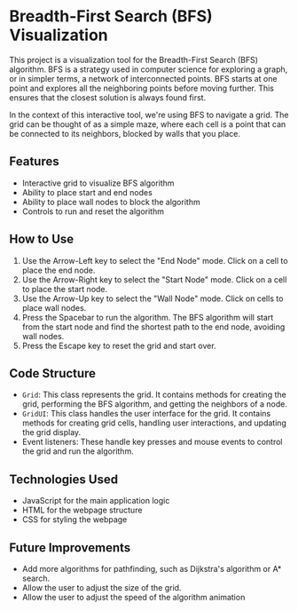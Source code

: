 # **Breadth-First Search (BFS) Visualization**

This project is a visualization tool for the Breadth-First Search (BFS) algorithm. BFS is a strategy used in computer science for exploring a graph, or in simpler terms, a network of interconnected points. BFS starts at one point and explores all the neighboring points before moving further. This ensures that the closest solution is always found first.

In the context of this interactive tool, we're using BFS to navigate a grid. The grid can be thought of as a simple maze, where each cell is a point that can be connected to its neighbors, blocked by walls that you place.

## **Features**

- Interactive grid to visualize BFS algorithm
- Ability to place start and end nodes
- Ability to place wall nodes to block the algorithm
- Controls to run and reset the algorithm

## **How to Use**

1. Use the Arrow-Left key to select the "End Node" mode. Click on a cell to place the end node.
2. Use the Arrow-Right key to select the "Start Node" mode. Click on a cell to place the start node.
3. Use the Arrow-Up key to select the "Wall Node" mode. Click on cells to place wall nodes.
4. Press the Spacebar to run the algorithm. The BFS algorithm will start from the start node and find the shortest path to the end node, avoiding wall nodes.
5. Press the Escape key to reset the grid and start over.

## **Code Structure**

- `Grid`: This class represents the grid. It contains methods for creating the grid, performing the BFS algorithm, and getting the neighbors of a node.
- `GridUI`: This class handles the user interface for the grid. It contains methods for creating grid cells, handling user interactions, and updating the grid display.
- Event listeners: These handle key presses and mouse events to control the grid and run the algorithm.

## **Technologies Used**

- JavaScript for the main application logic
- HTML for the webpage structure
- CSS for styling the webpage

## **Future Improvements**

- Add more algorithms for pathfinding, such as Dijkstra's algorithm or A* search.
- Allow the user to adjust the size of the grid.
- Allow the user to adjust the speed of the algorithm animation


